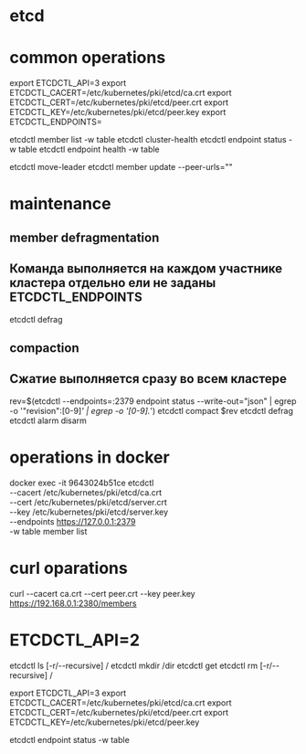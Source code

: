 # etcd

# common operations

export ETCDCTL_API=3
export ETCDCTL_CACERT=/etc/kubernetes/pki/etcd/ca.crt
export ETCDCTL_CERT=/etc/kubernetes/pki/etcd/peer.crt
export ETCDCTL_KEY=/etc/kubernetes/pki/etcd/peer.key
export ETCDCTL_ENDPOINTS=

etcdctl member list -w table
etcdctl cluster-health
etcdctl endpoint status -w table
etcdctl endpoint health -w table

etcdctl move-leader <id>
etcdctl member update <member-id> --peer-urls="<new url>"

# maintenance
## member defragmentation
## Команда выполняется на каждом участнике кластера отдельно ели не заданы ETCDCTL_ENDPOINTS

etcdctl defrag

## compaction
## Сжатие выполняется сразу во всем кластере

rev=$(etcdctl --endpoints=:2379 endpoint status --write-out="json" | egrep -o '"revision":[0-9]*' | egrep -o '[0-9].*')
etcdctl compact $rev
etcdctl defrag
etcdctl alarm disarm

# operations in docker

docker exec -it 9643024b51ce etcdctl \
  --cacert /etc/kubernetes/pki/etcd/ca.crt \
  --cert /etc/kubernetes/pki/etcd/server.crt \
  --key /etc/kubernetes/pki/etcd/server.key \
  --endpoints https://127.0.0.1:2379 \
-w table member list

# curl oparations

curl --cacert ca.crt --cert peer.crt --key peer.key https://192.168.0.1:2380/members

# ETCDCTL_API=2
etcdctl ls [-r/--recursive] /
etcdctl mkdir /dir
etcdctl get <key>
etcdctl rm [-r/--recursive] /

export ETCDCTL_API=3
export ETCDCTL_CACERT=/etc/kubernetes/pki/etcd/ca.crt
export ETCDCTL_CERT=/etc/kubernetes/pki/etcd/peer.crt
export ETCDCTL_KEY=/etc/kubernetes/pki/etcd/peer.key

etcdctl endpoint status -w table
